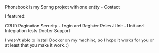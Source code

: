 Phonebook is my Spring project with one entity - Contact

I featured:

CRUD
Pagination
Security - Login and Register
Roles
JUnit - Unit and Integration tests
Docker Support

I wasn't able to install Docker on my machine, so I hope it works for you or at least that you make it work. :)
